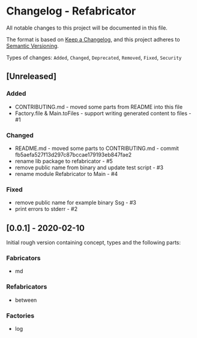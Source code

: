 # Changelog - Refabricator
All notable changes to this project will be documented in this file.

The format is based on [Keep a Changelog](https://keepachangelog.com/en/1.0.0/),
and this project adheres to [Semantic Versioning](https://semver.org/spec/v2.0.0.html).

Types of changes: `Added`, `Changed`, `Deprecated`, `Removed`, `Fixed`, `Security`

## [Unreleased]
### Added
- CONTRIBUTING.md - moved some parts from README into this file
- Factory.file & Main.toFiles - support writing generated content to files - #1

### Changed
- README.md - moved some parts to CONTRIBUTING.md - commit fb5aefa527f13d297c87bccae179193eb847fae2
- rename lib package to refabricator - #5
- remove public name from binary and update test script - #3
- rename module Refabricator to Main - #4

### Fixed
- remove public name for example binary Ssg - #3
- print errors to stderr - #2


## [0.0.1] - 2020-02-10
Initial rough version containing concept, types and the following parts:

### Fabricators
- md

### Refabricators
- between

### Factories
- log
